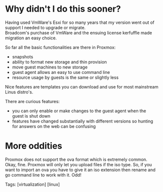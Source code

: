 # Why didn't I do this sooner?

Having used VmWare's Esxi for so many years that my version went out of support I needed to upgrade or migrate.  
Broadcom's purchase of VmWare and the ensuing license kerfuffle made migration an easy choice.

So far all the basic functionalities are there in Proxmox:
- snapshots
- ability to format new storage and thin provision
- move guest machines to new storage
- guest agent allows an easy to use command line
- resource usage by guests is the same or slightly less

Nice features are templates you can download and use for most mainstream Linus distro's.

There are curious features:
- you can only enable or make changes to the guest agent when the guest is shut down
- features have changed substantially with different versions so hunting for answers on the web can be confusing


# More oddities
Proxmox does not support the ova format which is extremely common.  Okay, fine.  Proxmox will only let you upload files if the iso type.  So, if you want to import an ova you have to give it an iso extension then rename and go command line to work with it.  Odd!


Tags: [virtualization] [linux] 
